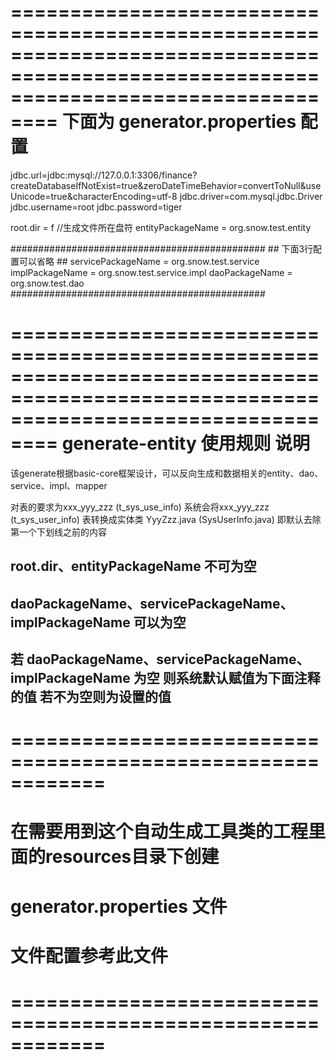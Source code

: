 ======================================================================================================================================
                                                  下面为   generator.properties    配置
======================================================================================================================================

jdbc.url=jdbc:mysql://127.0.0.1:3306/finance?createDatabaseIfNotExist=true&zeroDateTimeBehavior=convertToNull&useUnicode=true&characterEncoding=utf-8
jdbc.driver=com.mysql.jdbc.Driver
jdbc.username=root
jdbc.password=tiger

root.dir = f    //生成文件所在盘符
entityPackageName = org.snow.test.entity

##############################################
    ##      下面3行配置可以省略        ##
servicePackageName = org.snow.test.service
implPackageName = org.snow.test.service.impl
daoPackageName = org.snow.test.dao
##############################################




======================================================================================================================================
                                              generate-entity  使用规则  说明
======================================================================================================================================

 
该generate根据basic-core框架设计，可以反向生成和数据相关的entity、dao、service、impl、mapper

对表的要求为xxx_yyy_zzz (t_sys_use_info) 系统会将xxx_yyy_zzz (t_sys_user_info) 表转换成实体类 YyyZzz.java (SysUserInfo.java)
即默认去除第一个下划线之前的内容


## root.dir、entityPackageName  不可为空
## daoPackageName、servicePackageName、implPackageName  可以为空
## 若 daoPackageName、servicePackageName、implPackageName  为空 则系统默认赋值为下面注释的值   若不为空则为设置的值




#         ============================================================
#
#           在需要用到这个自动生成工具类的工程里面的resources目录下创建
#                   generator.properties 文件
#           文件配置参考此文件
#
#         ============================================================



